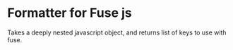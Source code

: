 # Formatter for Fuse js

Takes a deeply nested javascript object, and returns list of keys to use with fuse.